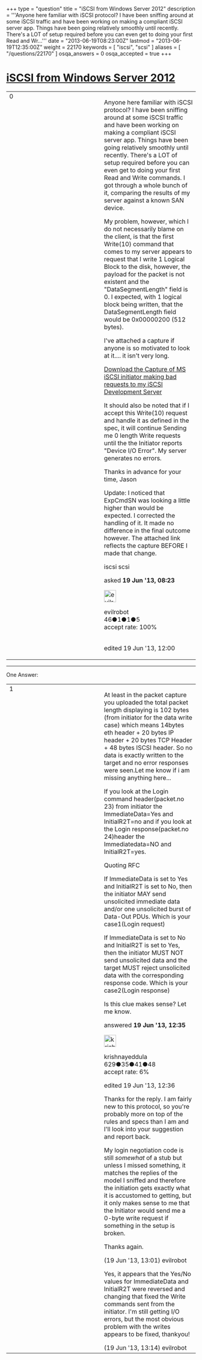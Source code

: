 +++
type = "question"
title = "iSCSI from Windows Server 2012"
description = '''Anyone here familiar with iSCSI protocol? I have been sniffing around at some iSCSI traffic and have been working on making a compliant iSCSI server app. Things have been going relatively smoothly until recently. There&#x27;s a LOT of setup required before you can even get to doing your first Read and Wr...'''
date = "2013-06-19T08:23:00Z"
lastmod = "2013-06-19T12:35:00Z"
weight = 22170
keywords = [ "iscsi", "scsi" ]
aliases = [ "/questions/22170" ]
osqa_answers = 0
osqa_accepted = true
+++

<div class="headNormal">

# [iSCSI from Windows Server 2012](/questions/22170/iscsi-from-windows-server-2012)

</div>

<div id="main-body">

<div id="askform">

<table id="question-table" style="width:100%;"><colgroup><col style="width: 50%" /><col style="width: 50%" /></colgroup><tbody><tr class="odd"><td style="width: 30px; vertical-align: top"><div class="vote-buttons"><div id="post-22170-score" class="post-score" title="current number of votes">0</div><div id="favorite-count" class="favorite-count"></div></div></td><td><div id="item-right"><div class="question-body"><p>Anyone here familiar with iSCSI protocol? I have been sniffing around at some iSCSI traffic and have been working on making a compliant iSCSI server app. Things have been going relatively smoothly until recently. There's a LOT of setup required before you can even get to doing your first Read and Write commands. I got through a whole bunch of it, comparing the results of my server against a known SAN device.<br />
</p><p>My problem, however, which I do not necessarily blame on the client, is that the first Write(10) command that comes to my server appears to request that I write 1 Logical Block to the disk, however, the payload for the packet is not existent and the "DataSegmentLength" field is 0. I expected, with 1 logical block being written, that the DataSegmentLength field would be 0x00000200 (512 bytes).<br />
</p><p>I've attached a capture if anyone is so motivated to look at it.... it isn't very long.</p><p><a href="http://files.digitaltundra.com/bad-iscsi.pcapng">Download the Capture of MS iSCSI initiator making bad requests to my iSCSI Development Server</a></p><p>It should also be noted that if I accept this Write(10) request and handle it as defined in the spec, it will continue Sending me 0 length Write requests until the the Initiator reports "Device I/O Error". My server generates no errors.</p><p>Thanks in advance for your time, Jason</p><p>Update: I noticed that ExpCmdSN was looking a little higher than would be expected. I corrected the handling of it. It made no difference in the final outcome however. The attached link reflects the capture BEFORE I made that change.</p></div><div id="question-tags" class="tags-container tags">iscsi scsi</div><div id="question-controls" class="post-controls"></div><div class="post-update-info-container"><div class="post-update-info post-update-info-user"><p>asked <strong>19 Jun '13, 08:23</strong></p><img src="https://secure.gravatar.com/avatar/90b414fbb6c4fa323edd08b76a56a228?s=32&amp;d=identicon&amp;r=g" class="gravatar" width="32" height="32" alt="evilrobot&#39;s gravatar image" /><p>evilrobot<br />
<span class="score" title="46 reputation points">46</span><span title="1 badges"><span class="badge1">●</span><span class="badgecount">1</span></span><span title="1 badges"><span class="silver">●</span><span class="badgecount">1</span></span><span title="5 badges"><span class="bronze">●</span><span class="badgecount">5</span></span><br />
<span class="accept_rate" title="Rate of the user&#39;s accepted answers">accept rate:</span> <span title="evilrobot has one accepted answer">100%</span> </br></br></p></div><div class="post-update-info post-update-info-edited"><p>edited 19 Jun '13, 12:00</p></div></div><div id="comments-container-22170" class="comments-container"></div><div id="comment-tools-22170" class="comment-tools"></div><div class="clear"></div><div id="comment-22170-form-container" class="comment-form-container"></div><div class="clear"></div></div></td></tr></tbody></table>

------------------------------------------------------------------------

<div class="tabBar">

<span id="sort-top"></span>

<div class="headQuestions">

One Answer:

</div>

</div>

<span id="22182"></span>

<div id="answer-container-22182" class="answer accepted-answer">

<table style="width:100%;"><colgroup><col style="width: 50%" /><col style="width: 50%" /></colgroup><tbody><tr class="odd"><td style="width: 30px; vertical-align: top"><div class="vote-buttons"><div id="post-22182-score" class="post-score" title="current number of votes">1</div></div></td><td><div class="item-right"><div class="answer-body"><p>At least in the packet capture you uploaded the total packet length displaying is 102 bytes (from initiator for the data write case) which means 14bytes eth header + 20 bytes IP header + 20 bytes TCP Header + 48 bytes ISCSI header. So no data is exactly written to the target and no error responses were seen.Let me know if i am missing anything here...</p><p>If you look at the Login command header(packet.no 23) from initiator the ImmediateData=Yes and InitialR2T=no and if you look at the Login response(packet.no 24)header the Immediatedata=NO and InitialR2T=yes.</p><p>Quoting RFC</p><p>If ImmediateData is set to Yes and InitialR2T is set to No, then the initiator MAY send unsolicited immediate data and/or one unsolicited burst of Data-Out PDUs. Which is your case1(Login request)</p><p>If ImmediateData is set to No and InitialR2T is set to Yes, then the initiator MUST NOT send unsolicited data and the target MUST reject unsolicited data with the corresponding response code. Which is your case2(Login response)</p><p>Is this clue makes sense? Let me know.</p></div><div class="answer-controls post-controls"></div><div class="post-update-info-container"><div class="post-update-info post-update-info-user"><p>answered <strong>19 Jun '13, 12:35</strong></p><img src="https://secure.gravatar.com/avatar/2b038237e64839261fcc88e9fdef2b68?s=32&amp;d=identicon&amp;r=g" class="gravatar" width="32" height="32" alt="krishnayeddula&#39;s gravatar image" /><p>krishnayeddula<br />
<span class="score" title="629 reputation points">629</span><span title="35 badges"><span class="badge1">●</span><span class="badgecount">35</span></span><span title="41 badges"><span class="silver">●</span><span class="badgecount">41</span></span><span title="48 badges"><span class="bronze">●</span><span class="badgecount">48</span></span><br />
<span class="accept_rate" title="Rate of the user&#39;s accepted answers">accept rate:</span> <span title="krishnayeddula has 3 accepted answers">6%</span></p></div><div class="post-update-info post-update-info-edited"><p>edited 19 Jun '13, 12:36</p></div></div><div id="comments-container-22182" class="comments-container"><span id="22184"></span><div id="comment-22184" class="comment"><div id="post-22184-score" class="comment-score"></div><div class="comment-text"><p>Thanks for the reply. I am fairly new to this protocol, so you're probably more on top of the rules and specs than I am and I'll look into your suggestion and report back.<br />
</p><p>My login negotiation code is still <em>somewhat</em> of a stub but unless I missed something, it matches the replies of the model I sniffed and therefore the initiation gets exactly what it is accustomed to getting, but it only makes sense to me that the Initiator would send me a 0-byte write request if something in the setup is broken.</p><p>Thanks again.</p></div><div id="comment-22184-info" class="comment-info"><span class="comment-age">(19 Jun '13, 13:01)</span> evilrobot</div></div><span id="22186"></span><div id="comment-22186" class="comment"><div id="post-22186-score" class="comment-score"></div><div class="comment-text"><p>Yes, it appears that the Yes/No values for ImmediateData and InitialR2T were reversed and changing that fixed the Write commands sent from the initiator. I'm still getting I/O errors, but the most obvious problem with the writes appears to be fixed, thankyou!</p></div><div id="comment-22186-info" class="comment-info"><span class="comment-age">(19 Jun '13, 13:14)</span> evilrobot</div></div></div><div id="comment-tools-22182" class="comment-tools"></div><div class="clear"></div><div id="comment-22182-form-container" class="comment-form-container"></div><div class="clear"></div></div></td></tr></tbody></table>

</div>

<div class="paginator-container-left">

</div>

</div>

</div>

